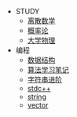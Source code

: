 * STUDY
    * [离散数学](note/离散数学)
    * [概率论](note/概率论)
    * [大学物理](note/大学物理)
* 编程
    * [数据结构](note/数据结构)
    * [算法学习笔记](algorithm/算法学习笔记.md)
    * [字符串进阶](algorithm/字符串进阶.md)
    * [stdc++](algorithm/stdc++.md)
    * [string](algorithm/string.md)
    * [vector](algorithm/vector.md)